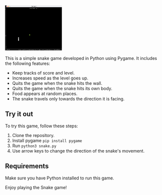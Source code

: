 ![Snake Game Demo](demo.gif)

This is a simple snake game developed in Python using Pygame. It includes the following features:

- Keep tracks of score and level.
- Increases speed as the level goes up.
- Quits the game when the snake hits the wall.
- Quits the game when the snake hits its own body.
- Food appears at random places.
- The snake travels only towards the direction it is facing.

## Try it out

To try this game, follow these steps:

1. Clone the repository.
2. Install pygame `pip install pygame`
3. Run `python3 snake.py`
4. Use arrow keys to change the direction of the snake's movement.

## Requirements

Make sure you have Python installed to run this game.

Enjoy playing the Snake game!

